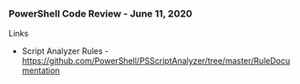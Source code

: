 ### PowerShell Code Review - June 11, 2020

Links
* Script Analyzer Rules - https://github.com/PowerShell/PSScriptAnalyzer/tree/master/RuleDocumentation
